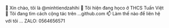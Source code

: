 👋 Xin chào, tôi là @minhtiendzahihi
🌱 Tôi hiện đang họco ở  THCS Tuấn  Việt
💞️ Tôi đang tìm cách cộng tác trên ...github.com
📫 Làm thế nào để liên hệ với tôi ...
ZALO: 0564656571
